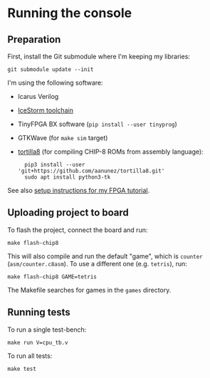 # Running the console

## Preparation

First, install the Git submodule where I'm keeping my libraries:

    git submodule update --init

I'm using the following software:

* Icarus Verilog
* [IceStorm toolchain](http://www.clifford.at/icestorm/)
* TinyFPGA BX software (`pip install --user tinyprog`)
* GTKWave (for `make sim` target)
* [tortilla8](https://github.com/aanunez/tortilla8/tree/master/tortilla8) (for
  compiling CHIP-8 ROMs from assembly language):

        pip3 install --user 'git+https://github.com/aanunez/tortilla8.git'
        sudo apt install python3-tk

See also [setup instructions for my FPGA tutorial](https://pwmarcz.github.io/fpga-tutorial/fpga.html).

## Uploading project to board

To flash the project, connect the board and run:

    make flash-chip8

This will also compile and run the default "game", which is `counter`
(`asm/counter.c8asm`). To use a different one (e.g. `tetris`), run:

    make flash-chip8 GAME=tetris

The Makefile searches for games in the `games` directory.

## Running tests

To run a single test-bench:

    make run V=cpu_tb.v

To run all tests:

    make test

